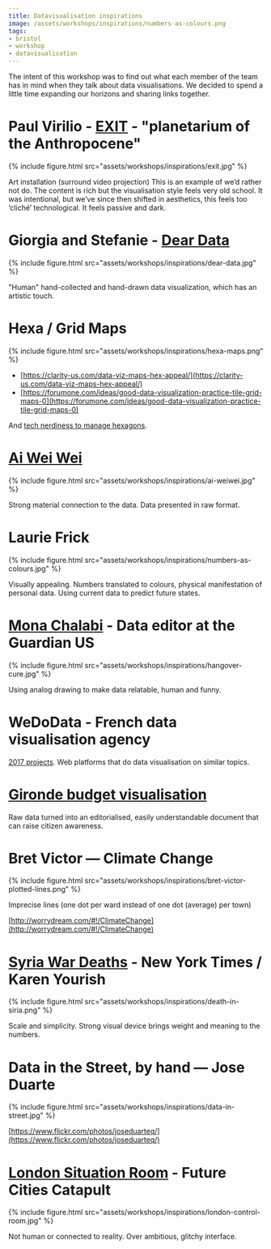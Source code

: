 ```yaml
---
title: Datavisualisation inspirations
image: /assets/workshops/inspirations/numbers-as-colours.png
tags:
- bristol
- workshop
- datavisualisation
---
```


The intent of this workshop was to find out what each member of the team has in mind when they talk about data visualisations.
We decided to spend a little time expanding our horizons and sharing links together.

# Paul Virilio - [EXIT](https://www.theguardian.com/artanddesign/2015/nov/27/art-show-exit-climate-change-cop21-un-conference-paris) - "planetarium of the Anthropocene"

{% include figure.html src="assets/workshops/inspirations/exit.jpg" %}

Art installation (surround video projection)
This is an example of we’d rather not do. The content is rich but the visualisation style feels very old school. It was intentional, but we’ve since then shifted in aesthetics, this feels too ‘cliché’ technological. It feels passive and dark.

# Giorgia and Stefanie - [Dear Data](http://www.dear-data.com/all)

{% include figure.html src="assets/workshops/inspirations/dear-data.jpg" %}

"Human" hand-collected and hand-drawn data visualization, which has an artistic touch.

# Hexa / Grid Maps

{% include figure.html src="assets/workshops/inspirations/hexa-maps.png" %}

- [https://clarity-us.com/data-viz-maps-hex-appeal/](https://clarity-us.com/data-viz-maps-hex-appeal/)
- [https://forumone.com/ideas/good-data-visualization-practice-tile-grid-maps-0](https://forumone.com/ideas/good-data-visualization-practice-tile-grid-maps-0)

And [tech nerdiness to manage hexagons](https://www.redblobgames.com/grids/hexagons/).

# [Ai Wei Wei](http://www.criticismism.com/2015/10/01/ai-weiwei-straight-2008-12/#sthash.Z0PZaVCr.dpbs)

{% include figure.html src="assets/workshops/inspirations/ai-weiwei.jpg" %}


Strong material connection to the data. Data presented in raw format.

# Laurie Frick

{% include figure.html src="assets/workshops/inspirations/numbers-as-colours.jpg" %}

Visually appealing. Numbers translated to colours, physical manifestation of personal data. Using current data to predict future states.

# [Mona Chalabi](http://monachalabi.com/illustrations/) - Data editor at the Guardian US

{% include figure.html src="assets/workshops/inspirations/hangover-cure.jpg" %}


Using analog drawing to make data relatable, human and funny.

# WeDoData - French data visualisation agency

[2017 projects](http://wedodata.fr/2017vs2018/). Web platforms that do data visualisation on similar topics.

# [Gironde budget visualisation](https://www.gironde.fr/un-budget-au-service-des-solidarites-humaine-et-territoriale)

Raw data turned into an editorialised, easily understandable document that can raise citizen awareness.

# Bret Victor — Climate Change

{% include figure.html src="assets/workshops/inspirations/bret-victor-plotted-lines.png" %}


Imprecise lines (one dot per ward instead of one dot (average) per town)

[http://worrydream.com/#!/ClimateChange](http://worrydream.com/#!/ClimateChange)

# [Syria War Deaths](https://www.nytimes.com/interactive/2015/09/14/world/middleeast/syria-war-deaths.html) - New York Times / Karen Yourish

{% include figure.html src="assets/workshops/inspirations/death-in-siria.png" %}


Scale and simplicity. Strong visual device brings weight and meaning to the numbers.

# Data in the Street, by hand — Jose Duarte

{% include figure.html src="assets/workshops/inspirations/data-in-street.jpg" %}


[https://www.flickr.com/photos/joseduarteq/](https://www.flickr.com/photos/joseduarteq/)

# [London Situation Room](http://futurecities.catapult.org.uk/project/big-bang-data/) - Future Cities Catapult

{% include figure.html src="assets/workshops/inspirations/london-control-room.jpg" %}


Not human or connected to reality. Over ambitious, glitchy interface.
